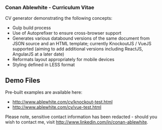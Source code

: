 ### Conan Ablewhite - Curriculum Vitae

CV generator demonstrating the following concepts:

- Gulp build process
- Use of Autoprefixer to ensure cross-browser support
- Generates various databound versions of the same document from JSON source and an HTML template; currently KnockoutJS / VueJS supported (aiming to add additional versions including ReactJS, AngularJS at a later date)
- Reformats layout appropriately for mobile devices
- Styling defined in LESS format

## Demo Files

Pre-built examples are available here:
- http://www.ablewhite.com/cv/knockout-test.html
- http://www.ablewhite.com/cv/vue-test.html

Please note, sensitive contact information has been redacted - should you wish to contact me, visit http://www.linkedin.com/in/conan-ablewhite.
